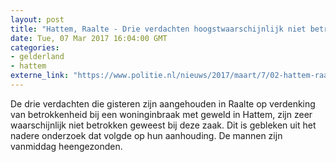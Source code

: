```yaml
---
layout: post
title: "Hattem, Raalte - Drie verdachten hoogstwaarschijnlijk niet betrokken bij inbraak met geweld"
date: Tue, 07 Mar 2017 16:04:00 GMT
categories: 
- gelderland 
- hattem 
externe_link: "https://www.politie.nl/nieuws/2017/maart/7/02-hattem-raalte-inbrekers.html"
---
```


De drie verdachten die gisteren zijn aangehouden in Raalte op verdenking van betrokkenheid bij een woninginbraak met geweld in Hattem, zijn zeer waarschijnlijk niet betrokken geweest bij deze zaak. Dit is gebleken uit het nadere onderzoek dat volgde op hun aanhouding. De mannen zijn vanmiddag heengezonden.
